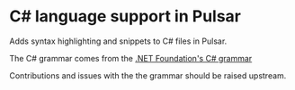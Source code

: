 # C# language support in Pulsar

Adds syntax highlighting and snippets to C# files in Pulsar.

The C# grammar comes from the [.NET Foundation's C# grammar](https://github.com/dotnet/csharp-tmLanguage)

Contributions and issues with the the grammar should be raised upstream. 
